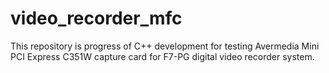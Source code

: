 # video_recorder_mfc
This repository is progress of C++ development for testing Avermedia Mini PCI Express C351W capture card for F7-PG digital video recorder system.

